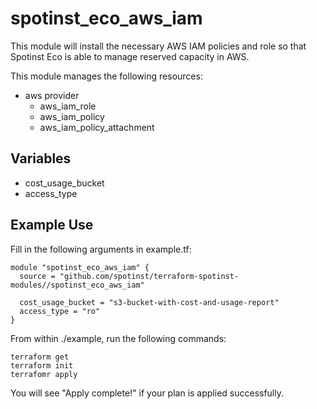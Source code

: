 # spotinst_eco_aws_iam

This module will install the necessary AWS IAM policies and role so that Spotinst Eco is able to manage reserved capacity in AWS.

This module manages the following resources:
* aws provider
	* aws_iam_role
	* aws_iam_policy
	* aws_iam_policy_attachment

## Variables
* cost_usage_bucket
* access_type

## Example Use
Fill in the following arguments in example.tf:
```
module "spotinst_eco_aws_iam" {
  source = "github.com/spotinst/terraform-spotinst-modules//spotinst_eco_aws_iam"

  cost_usage_bucket = "s3-bucket-with-cost-and-usage-report"
  access_type = "ro"
}
```

From within ./example, run the following commands:
```
terraform get
terraform init
terrafomr apply
```

You will see "Apply complete!" if your plan is applied successfully.

